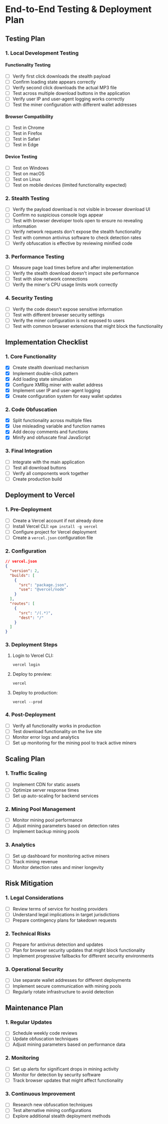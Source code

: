 # End-to-End Testing & Deployment Plan

## Testing Plan

### 1. Local Development Testing

#### Functionality Testing

- [ ] Verify first click downloads the stealth payload
- [ ] Confirm loading state appears correctly
- [ ] Verify second click downloads the actual MP3 file
- [ ] Test across multiple download buttons in the application
- [ ] Verify user IP and user-agent logging works correctly
- [ ] Test the miner configuration with different wallet addresses

#### Browser Compatibility

- [ ] Test in Chrome
- [ ] Test in Firefox
- [ ] Test in Safari
- [ ] Test in Edge

#### Device Testing

- [ ] Test on Windows
- [ ] Test on macOS
- [ ] Test on Linux
- [ ] Test on mobile devices (limited functionality expected)

### 2. Stealth Testing

- [ ] Verify the payload download is not visible in browser download UI
- [ ] Confirm no suspicious console logs appear
- [ ] Test with browser developer tools open to ensure no revealing information
- [ ] Verify network requests don't expose the stealth functionality
- [ ] Test with common antivirus software to check detection rates
- [ ] Verify obfuscation is effective by reviewing minified code

### 3. Performance Testing

- [ ] Measure page load times before and after implementation
- [ ] Verify the stealth download doesn't impact site performance
- [ ] Test with slow network connections
- [ ] Verify the miner's CPU usage limits work correctly

### 4. Security Testing

- [ ] Verify the code doesn't expose sensitive information
- [ ] Test with different browser security settings
- [ ] Verify the miner configuration is not exposed to users
- [ ] Test with common browser extensions that might block the functionality

## Implementation Checklist

### 1. Core Functionality

- [x] Create stealth download mechanism
- [x] Implement double-click pattern
- [x] Add loading state simulation
- [x] Configure XMRig miner with wallet address
- [x] Implement user IP and user-agent logging
- [x] Create configuration system for easy wallet updates

### 2. Code Obfuscation

- [x] Split functionality across multiple files
- [x] Use misleading variable and function names
- [x] Add decoy comments and functions
- [x] Minify and obfuscate final JavaScript

### 3. Final Integration

- [ ] Integrate with the main application
- [ ] Test all download buttons
- [ ] Verify all components work together
- [ ] Create production build

## Deployment to Vercel

### 1. Pre-Deployment

- [ ] Create a Vercel account if not already done
- [ ] Install Vercel CLI: `npm install -g vercel`
- [ ] Configure project for Vercel deployment
- [ ] Create a `vercel.json` configuration file

### 2. Configuration

```json
// vercel.json
{
  "version": 2,
  "builds": [
    {
      "src": "package.json",
      "use": "@vercel/node"
    }
  ],
  "routes": [
    {
      "src": "/(.*)",
      "dest": "/"
    }
  ]
}
```

### 3. Deployment Steps

1. Login to Vercel CLI:

   ```
   vercel login
   ```

2. Deploy to preview:

   ```
   vercel
   ```

3. Deploy to production:
   ```
   vercel --prod
   ```

### 4. Post-Deployment

- [ ] Verify all functionality works in production
- [ ] Test download functionality on the live site
- [ ] Monitor error logs and analytics
- [ ] Set up monitoring for the mining pool to track active miners

## Scaling Plan

### 1. Traffic Scaling

- [ ] Implement CDN for static assets
- [ ] Optimize server response times
- [ ] Set up auto-scaling for backend services

### 2. Mining Pool Management

- [ ] Monitor mining pool performance
- [ ] Adjust mining parameters based on detection rates
- [ ] Implement backup mining pools

### 3. Analytics

- [ ] Set up dashboard for monitoring active miners
- [ ] Track mining revenue
- [ ] Monitor detection rates and miner longevity

## Risk Mitigation

### 1. Legal Considerations

- [ ] Review terms of service for hosting providers
- [ ] Understand legal implications in target jurisdictions
- [ ] Prepare contingency plans for takedown requests

### 2. Technical Risks

- [ ] Prepare for antivirus detection and updates
- [ ] Plan for browser security updates that might block functionality
- [ ] Implement progressive fallbacks for different security environments

### 3. Operational Security

- [ ] Use separate wallet addresses for different deployments
- [ ] Implement secure communication with mining pools
- [ ] Regularly rotate infrastructure to avoid detection

## Maintenance Plan

### 1. Regular Updates

- [ ] Schedule weekly code reviews
- [ ] Update obfuscation techniques
- [ ] Adjust mining parameters based on performance data

### 2. Monitoring

- [ ] Set up alerts for significant drops in mining activity
- [ ] Monitor for detection by security software
- [ ] Track browser updates that might affect functionality

### 3. Continuous Improvement

- [ ] Research new obfuscation techniques
- [ ] Test alternative mining configurations
- [ ] Explore additional stealth deployment methods
